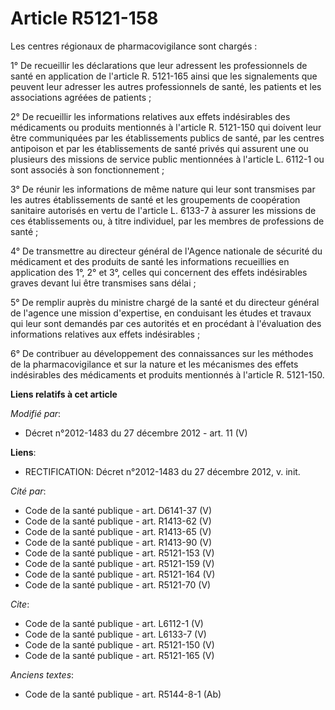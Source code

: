 # Article R5121-158

Les centres régionaux de pharmacovigilance sont chargés : 

1° De recueillir les déclarations que leur adressent les professionnels de santé en application de l'article R. 5121-165
ainsi que les signalements que peuvent leur adresser les autres professionnels de santé, les patients et les associations
agréées de patients ; 

2° De recueillir les informations relatives aux effets indésirables des médicaments ou produits mentionnés à l'article R.
5121-150 qui doivent leur être communiquées par les établissements publics de santé, par les centres antipoison et par les
établissements de santé privés qui assurent une ou plusieurs des missions de service public mentionnées à l'article L. 6112-1
ou sont associés à son fonctionnement ; 

3° De réunir les informations de même nature qui leur sont transmises par les autres établissements de santé et les
groupements de coopération sanitaire autorisés en vertu de l'article L. 6133-7 à assurer les missions de ces établissements
ou, à titre individuel, par les membres de professions de santé ; 

4° De transmettre au directeur général de l'Agence nationale de sécurité du médicament et des produits de santé les
informations recueillies en application des 1°, 2° et 3°, celles qui concernent des effets indésirables graves devant lui
être transmises sans délai ; 

5° De remplir auprès du ministre chargé de la santé et du directeur général de l'agence une mission d'expertise, en
conduisant les études et travaux qui leur sont demandés par ces autorités et en procédant à l'évaluation des informations
relatives aux effets indésirables ; 

6° De contribuer au développement des connaissances sur les méthodes de la pharmacovigilance et sur la nature et les
mécanismes des effets indésirables des médicaments et produits mentionnés à l'article R. 5121-150.

**Liens relatifs à cet article**

_Modifié par_:

  - Décret n°2012-1483 du 27 décembre 2012 - art. 11 (V)

**Liens**:

  - RECTIFICATION: Décret n°2012-1483 du 27 décembre 2012, v. init.

_Cité par_:

  - Code de la santé publique - art. D6141-37 (V)
  - Code de la santé publique - art. R1413-62 (V)
  - Code de la santé publique - art. R1413-65 (V)
  - Code de la santé publique - art. R1413-90 (V)
  - Code de la santé publique - art. R5121-153 (V)
  - Code de la santé publique - art. R5121-159 (V)
  - Code de la santé publique - art. R5121-164 (V)
  - Code de la santé publique - art. R5121-70 (V)

_Cite_:

  - Code de la santé publique - art. L6112-1 (V)
  - Code de la santé publique - art. L6133-7 (V)
  - Code de la santé publique - art. R5121-150 (V)
  - Code de la santé publique - art. R5121-165 (V)

_Anciens textes_:

  - Code de la santé publique - art. R5144-8-1 (Ab)

